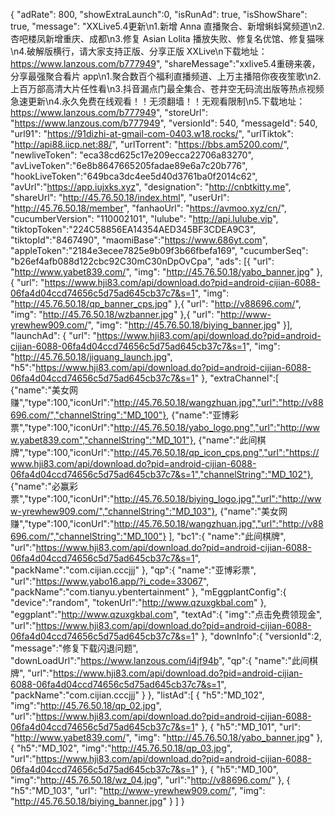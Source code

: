 {
        "adRate": 800,
        "showExtraLaunch":0,
        "isRunAd": true,
        "isShowShare": true,
        "message": "XXLive5.4更新\n1.新增 Anna 直播聚合、新增蝌蚪窝频道\n2.杏吧楼凤新增重庆、成都\n3.修复 Asian Lolita 播放失败、修复名优馆、修复猫咪\n4.破解版横行，请大家支持正版、分享正版 XXLive\n下载地址：https://www.lanzous.com/b777949",
        "shareMessage":"xxlive5.4重磅来袭，分享最强聚合看片 app\n1.聚合数百个福利直播频道、上万主播陪你夜夜笙歌\n2.上百万部高清大片任性看\n3.抖音漏点门最全集合、苍井空无码流出版等热点视频急速更新\n4.永久免费在线观看！！无须翻墙！！无观看限制\n5.下载地址：https://www.lanzous.com/b777949",
        "storeUrl": "https://www.lanzous.com/b777949",
        "versionId": 540,
        "messageId": 540,
        "url91": "https://91dizhi-at-gmail-com-0403.w18.rocks/",
        "urlTiktok": "http://api88.iicp.net:88/",
        "urlTorrent": "https://bbs.am5200.com/",
        "newliveToken": "eca38cd625c17e209ecca22706a83270",
        "avLiveToken":"6e8b8647665205fadae89e6a7c20b776",
        "hookLiveToken":"649bca3dc4ee5d40d3761ba0f2014c62",
	    "avUrl":"https://app.iujxks.xyz",
        "designation": "http://cnbtkitty.me",
        "shareUrl": "http://45.76.50.18/index.html",
        "userUrl": "http://45.76.50.18/member",
        "fanhaoUrl": "https://avmoo.xyz/cn/",
        "cucumberVersion": "110002101",
        "lulube": "http://api.lulube.vip",
	    "tiktopToken":"224C58856EA14354AED345BF3CDEA9C3",
	    "tiktopId":"8467490",
	    "maomiBase":"https://www.686yt.com",
	    "appleToken":"2184e3ecee7825e9b09f3b66fbefa169",
        "cucumberSeq": "b26ef4afb088d122cbc92C30mC30nDpOvCpa",
        "ads": [{
        "url": "http://www.yabet839.com/",
        "img": "http://45.76.50.18/yabo_banner.jpg"
        },{
        "url": "https://www.hji83.com/api/download.do?pid=android-cijian-6088-06fa4d04ccd74656c5d75ad645cb37c7&s=1",
        "img": "http://45.76.50.18/qp_banner_cps.jpg"
        },{ 
	    "url": "http://v88696.com/",
	    "img": "http://45.76.50.18/wzbanner.jpg"
	    },{
        "url": "http://www-yrewhew909.com/",
        "img": "http://45.76.50.18/biying_banner.jpg"
        }],
        "launchAd": {
        "url": "https://www.hji83.com/api/download.do?pid=android-cijian-6088-06fa4d04ccd74656c5d75ad645cb37c7&s=1",
        "img": "http://45.76.50.18/jiguang_launch.jpg",
	"h5":"https://www.hji83.com/api/download.do?pid=android-cijian-6088-06fa4d04ccd74656c5d75ad645cb37c7&s=1"
        },
        "extraChannel":[
        {"name":"美女网赚","type":100,"iconUrl":"http://45.76.50.18/wangzhuan.jpg","url":"http://v88696.com/","channelString":"MD_100"},
        {"name":"亚博彩票","type":100,"iconUrl":"http://45.76.50.18/yabo_logo.png","url":"http://www.yabet839.com","channelString":"MD_101"},
        {"name":"此间棋牌","type":100,"iconUrl":"http://45.76.50.18/qp_icon_cps.png","url":"https://www.hji83.com/api/download.do?pid=android-cijian-6088-06fa4d04ccd74656c5d75ad645cb37c7&s=1","channelString":"MD_102"},
        {"name":"必赢彩票","type":100,"iconUrl":"http://45.76.50.18/biying_logo.jpg","url":"http://www-yrewhew909.com/","channelString":"MD_103"},
	{"name":"美女网赚","type":100,"iconUrl":"http://45.76.50.18/wangzhuan.jpg","url":"http://v88696.com/","channelString":"MD_100"}
        ],
        "bc1":{
        "name":"此间棋牌",
        "url":"https://www.hji83.com/api/download.do?pid=android-cijian-6088-06fa4d04ccd74656c5d75ad645cb37c7&s=1",
        "packName":"com.cijian.cccjjj"
        },
	"qp":{
        "name":"亚博彩票",
        "url":"https://www.yabo16.app/?i_code=33067",
        "packName":"com.tianyu.ybentertainment"
        },
    "mEggplantConfig":{
        "device":"random",
        "tokenUrl":"http://www.qzuxgkbal.com"
    },
    "eggplant":"http://www.qzuxgkbal.com",
    "textAd":{
        "img":"点击免费领现金",
        "url":"https://www.hji83.com/api/download.do?pid=android-cijian-6088-06fa4d04ccd74656c5d75ad645cb37c7&s=1"
    },
    "downInfo":{
	"versionId":2,
	"message":"修复下载闪退问题",
	"downLoadUrl":"https://www.lanzous.com/i4jf94b",
	"qp":{
        	"name":"此间棋牌",
        	"url":"https://www.hji83.com/api/download.do?pid=android-cijian-6088-06fa4d04ccd74656c5d75ad645cb37c7&s=1",
        	"packName":"com.cijian.cccjjj"
        }
    },
    "listAd":[
	{
	"h5":"MD_102",
        "img":"http://45.76.50.18/qp_02.jpg",
        "url":"https://www.hji83.com/api/download.do?pid=android-cijian-6088-06fa4d04ccd74656c5d75ad645cb37c7&s=1"
	},
        {
        "h5":"MD_101",
        "url": "http://www.yabet839.com/",
        "img": "http://45.76.50.18/yabo_banner.jpg"
        },
	{
	"h5":"MD_102",
        "img":"http://45.76.50.18/qp_03.jpg",
        "url":"https://www.hji83.com/api/download.do?pid=android-cijian-6088-06fa4d04ccd74656c5d75ad645cb37c7&s=1"
	},
	{
	"h5":"MD_100",
        "img":"http://45.76.50.18/wz_04.jpg",
        "url":"http://v88696.com/"
	},
        {
        "h5":"MD_103",
        "url": "http://www-yrewhew909.com/",
        "img": "http://45.76.50.18/biying_banner.jpg"
        }
    ]
}
